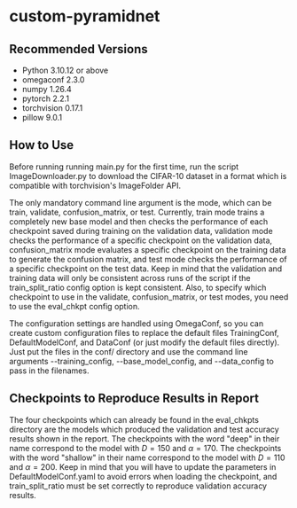 # custom-pyramidnet

## Recommended Versions
- Python 3.10.12 or above
- omegaconf 2.3.0
- numpy 1.26.4
- pytorch 2.2.1
- torchvision 0.17.1
- pillow 9.0.1

## How to Use
Before running running main.py for the first time, run the script ImageDownloader.py to download the CIFAR-10 dataset in a format which is compatible with torchvision's ImageFolder API.

The only mandatory command line argument is the mode, which can be train, validate, confusion_matrix, or test. Currently, train mode trains a completely new base model and then checks the performance of each checkpoint saved during training on the validation data, validation mode checks the performance of a specific checkpoint on the validation data, confusion_matrix mode evaluates a specific checkpoint on the training data to generate the confusion matrix, and test mode checks the performance of a specific checkpoint on the test data. Keep in mind that the validation and training data will only be consistent across runs of the script if the train_split_ratio config option is kept consistent. Also, to specify which checkpoint to use in the validate, confusion_matrix, or test modes, you need to use the eval_chkpt config option.

The configuration settings are handled using OmegaConf, so you can create custom configuration files to replace the default files TrainingConf, DefaultModelConf, and DataConf (or just modify the default files directly). Just put the files in the conf/ directory and use the command line arguments --training_config, --base_model_config, and --data_config to pass in the filenames.

## Checkpoints to Reproduce Results in Report
The four checkpoints which can already be found in the eval_chkpts directory are the models which produced the validation and test accuracy results shown in the report. The checkpoints with the word "deep" in their name correspond to the model with $D = 150$ and $\alpha = 170$. The checkpoints with the word "shallow" in their name correspond to the model with $D = 110$ and $\alpha = 200$. Keep in mind that you will have to update the parameters in DefaultModelConf.yaml to avoid errors when loading the checkpoint, and train_split_ratio must be set correctly to reproduce validation accuracy results.
